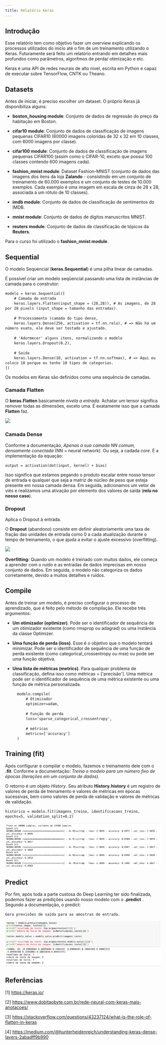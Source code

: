 ```yaml
---
title: Relatório Keras
---
```


## Introdução

Esse relatório tem como objetivo fazer um overview explicando os processos utilizados do inicío até o fim de um treinamento utilizando o Keras. Futuramente será feito um relatório entrando em detalhes mais profundos como parâmetros, algorítmos de perda/ otimização e etc.

Keras é uma API de redes neurais de alto nível, escrita em Python e capaz de executar sobre TensorFlow, CNTK ou Theano.

## Datasets

Antes de iniciar, é preciso escolher um dataset. O próprio Keras já disponibiliza alguns:

- __boston_housing module__: Conjunto de dados de regressão do preço da habitação em Boston.

- __cifar10 module__: Conjunto de dados de classificação de imagens pequenas CIFAR10 (60000 imagens coloridas de 32 x 32 em 10 classes, com 6000 imagens por classe).

- __cifar100 module__: Conjunto de dados de classificação de imagens pequenas CIFAR100 (assim como o CIFAR-10, exceto que possui 100 classes contendo 600 imagens cada).

- __fashion_mnist module__: Dataset Fashion-MNIST (conjunto de dados das imagens dos itens da loja __Zalando__ - consistindo em um conjunto de treinamento de 60.000 exemplos e um conjunto de testes de 10.000 exemplos. Cada exemplo é uma imagem em escala de cinza de 28 x 28, associada a um rótulo de 10 classes).

- __imdb module__: Conjunto de dados de classificação de sentimentos do IMDB.

- __mnist module__: Conjunto de dados de dígitos manuscritos MNIST.

- __reuters module__: Conjunto de dados de classificação de tópicos da __Reuters__.

Para o curso foi utilizado o __fashion_mnist module__.

## Sequential 

O modelo Sequencial (__keras.Sequential__) é uma pilha linear de camadas.

É possível criar um modelo seqüencial passando uma lista de instâncias de camada para o construtor:

    modelo = keras.Sequential([
        # Camada de entrada
        keras.layers.Flatten(input_shape = (28,28)), # As imagens, de 28 por 28 pixels (input_shape = tamanho das entradas).
        
        # Processamento (camada do tipo dense,
        keras.layers.Dense(256, activation = tf.nn.relu), # => Não há um número exato, ele deve ser testado e ajustado.

        # 'Adormecer' alguns itens, normalizando o modelo
        keras.layers.Dropout(0.2),
        
        # Saida
        keras.layers.Dense(10, activation = tf.nn.softmax), # => Aqui eu coloco 10 porque eu tenho 10 tipos de categorias.
    ])

Os modelos em Keras são definidos como uma sequência de camadas.

### Camada Flatten

O __keras.Flatten__ basicamente _nivela a entrada_. Achatar um tensor significa remover todas as dimensões, exceto uma. É exatamente isso que a camada __Flatten__ faz.

![](https://i.stack.imgur.com/IBt6j.jpg)

### Camada Dense

Conforme a documentação, _Apenas a sua camada NN comum, densamente conectada_ (NN = neural network). Ou seja, a cadada _core_. É a implementação da equação:

    output = activation(dot(input, kernel) + bias)

Isso significa que estamos pegando o produto escalar entre nosso tensor de entrada e qualquer que seja a matriz de núcleo de peso que esteja presente em nossa camada densa. Em seguida, adicionamos um vetor de viés  e realizamos uma ativação por elemento dos valores de saída (__relu no nosso caso__).


### Dropout

Aplica o Dropout à entrada.

O __Dropout__ (abandono) consiste em definir aleatoriamente uma taxa de fração das unidades de entrada como 0 a cada atualização durante o tempo de treinamento, o que ajuda a evitar o ajuste excessivo (overfitting).

![](https://hackernoon.com/hn-images/1*L392ucqge-zTsOJYieRN7A.png)

__Overfitting:__ Quando um modelo é treinado com muitos dados, ele começa a aprender com o ruído e as entradas de dados imprecisas em nosso conjunto de dados. Em seguida, o modelo não categoriza os dados corretamente, devido a muitos detalhes e ruídos.

## Compile

Antes de treinar um modelo, é preciso configurar o processo de aprendizado, que é feito pelo método de compilação. Ele recebe três argumentos:

- __Um otimizador (optimizer)__. Pode ser o identificador de sequência de um otimizador existente (como rmsprop ou adagrad) ou uma instância da classe Optimizer. 

- __Uma função de perda (loss)__. Esse é o objetivo que o modelo tentará minimizar. Pode ser o identificador de sequência de uma função de perda existente (como categorical_crossentropy ou mse) ou pode ser uma função objetiva. 

- __Uma lista de métricas (metrics)__. Para qualquer problema de classificação, defina isso como métricas = ['precisão']. Uma métrica pode ser o identificador de sequência de uma métrica existente ou uma função de métrica personalizada. 

        modelo.compile(
            # Otimizador
            optimizer=adam, 
            
            # Função de perda
            loss='sparse_categorical_crossentropy',
            
            # métricas
            metrics=['accuracy']
        )

## Training (fit)

Após configurar e compilar o modelo, fazemos o treinamento dele com o __.fit__. Conforme a documentação: _Treina o modelo para um número fixo de épocas (iterações em um conjunto de dados)._

O retorno é um objeto _History_. Seu atributo __History.history__ é um registro de valores de perda de treinamento e valores de métricas em épocas sucessivas, bem como valores de perda de validação e valores de métricas de validação.

    historico = modelo.fit(imagens_treino, identificacoes_treino, epochs=5, validation_split=0.2)

![](../img/fit.png)

## Predict

Por fim, após toda a parte custosa do Deep Learning ter sido finalizada, podemos fazer as predições usando nosso modelo com o __.predict__ . Segundo a documentação, o predict:

    Gera previsões de saída para as amostras de entrada.


![](../img/predict.png)

## Referências

[1] https://keras.io/

[2] https://www.dobitaobyte.com.br/rede-neural-com-keras-mais-anotacoes/

[3] https://stackoverflow.com/questions/43237124/what-is-the-role-of-flatten-in-keras

[4] https://medium.com/@hunterheidenreich/understanding-keras-dense-layers-2abadff9b990
